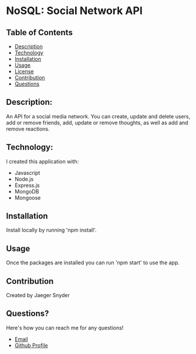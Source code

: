 # NoSQL: Social Network API

## Table of Contents

- [Description](#description)
- [Technology](#technology)
- [Installation](#installation)
- [Usage](#usage)
- [License](#license)
- [Contribution](#contribution)
- [Questions](#questions)

## Description:

An API for a social media network. You can create, update and delete users, add or remove friends, add, update or remove thoughts, as well as add and remove reactions.

## Technology:

I created this application with:

- Javascript
- Node.js
- Express.js
- MongoDB
- Mongoose

## Installation

Install locally by running 'npm install'.

## Usage

Once the packages are installed you can run 'npm start' to use the app.

## Contribution

Created by Jaeger Snyder

## Questions?

Here's how you can reach me for any questions!

- [Email](mailto:jaeger_snyder@hotmail.com)
- [Github Profile](https://github.com/JSnyder593)
